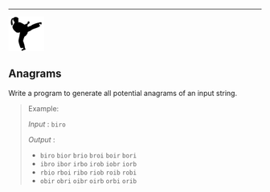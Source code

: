 
---
![](../kata.png)

## Anagrams

Write a program to generate all potential anagrams of an input string.

>
> Example:
>
> *Input* : `biro`
>
> *Output* :
> * `biro` `bior` `brio` `broi` `boir` `bori`
> * `ibro` `ibor` `irbo` `irob` `iobr` `iorb`
> * `rbio` `rboi` `ribo` `riob` `roib` `robi`
> * `obir` `obri` `oibr` `oirb` `orbi` `orib`
>

